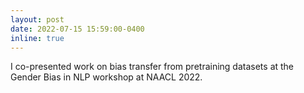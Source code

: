 ```yaml
---
layout: post
date: 2022-07-15 15:59:00-0400
inline: true
---
```


I co-presented work on bias transfer from pretraining datasets at the Gender Bias in NLP workshop at NAACL 2022.
